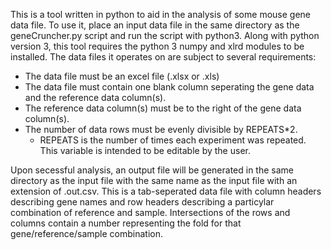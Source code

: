 This is a tool written in python to aid in the analysis of some mouse gene data file.
To use it, place an input data file in the same directory as the geneCruncher.py script and run the script with python3. Along with python version 3, this tool requires the python 3 numpy and xlrd modules to be installed.
The data files it operates on are subject to several requirements:
* The data file must be an excel file (.xlsx or .xls)
* The data file must contain one blank column seperating the gene data and the reference data column(s).
* The reference data column(s) must be to the right of the gene data column(s).
* The number of data rows must be evenly divisible by REPEATS*2.
  * REPEATS is the number of times each experiment was repeated. This variable is intended to be editable by the user.

Upon secessful analysis, an output file will be generated in the same directory as the input file with the same name as the input file with an extension of .out.csv. This is a tab-seperated data file with column headers describing gene names and row headers describing a particylar combination of reference and sample. Intersections of the rows and columns contain a number representing the fold for that gene/reference/sample combination.
